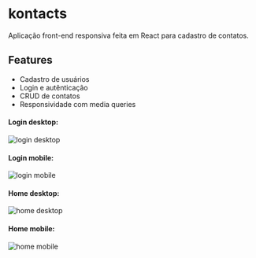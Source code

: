 # kontacts
Aplicação front-end responsiva feita em React para cadastro de contatos.

## Features
- Cadastro de usuários
- Login e autênticação
- CRUD de contatos
- Responsividade com media queries

#### Login desktop:
![login desktop](https://i.ibb.co/9ZvTmtZ/desktop.png)
#### Login mobile:
![login mobile](https://i.ibb.co/fvN8DTj/login-mobile.png)
#### Home desktop:
![home desktop](https://i.ibb.co/0rVzXt3/desktop.png)
#### Home mobile:
![home mobile](https://i.ibb.co/bPYpS9t/mobile.png)
